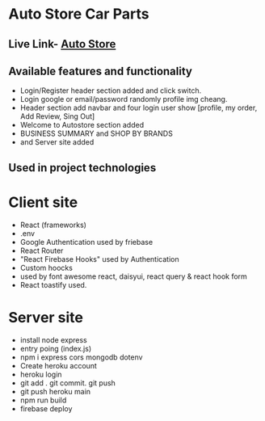 # Auto Store Car Parts

## Live Link- [Auto Store](https://car-autostore.web.app/)

## Available features and functionality
* Login/Register header section added and click switch.
* Login google or email/password randomly profile img cheang.
* Header section add navbar and four login user show [profile, my order, Add Review, Sing Out]
* Welcome to Autostore section added
* BUSINESS SUMMARY and SHOP BY BRANDS
* and Server site added

## Used in project technologies 
# Client site
* React (frameworks)
* .env
* Google Authentication used by friebase
* React Router
* "React Firebase Hooks" used by Authentication
* Custom hoocks
* used by font awesome react, daisyui, react query & react hook form
* React toastify used.

# Server site
* install node express
* entry poing (index.js)
* npm i express cors mongodb dotenv
* Create heroku account
* heroku login  
* git add . git commit. git push  
* git push heroku main  
* npm run build  
* firebase deploy 

